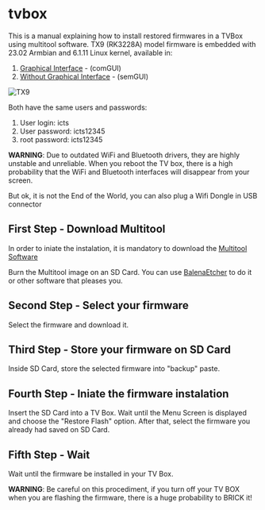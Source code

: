 # tvbox
This is a manual explaining how to install restored firmwares in a TVBox using multitool software.
TX9 (RK3228A) model firmware is embedded with 23.02 Armbian and 6.1.11 Linux kernel, available in:
1. [Graphical Interface](https://drive.google.com/file/d/1WScjLpeaY4gGB9VgQsxyA5G8bSaFjIjr/view?usp=sharing) - (comGUI)
2. [Without Graphical Interface](https://drive.google.com/file/d/1WTwA866K6kwnVr9iloqpN70HUFS1rT9_/view?usp=sharing) - (semGUI)


![TX9](./images/tx9_model2.jpg)

Both have the same users and passwords:
1. User login: icts
2. User password: icts12345
3. root password: icts12345

**WARNING**: Due to outdated WiFi and Bluetooth drivers, they are highly unstable and unreliable. When you reboot the TV box, there is a high probability that the WiFi and Bluetooth interfaces will disappear from your screen. 

But ok, it is not the End of the World, you can also plug a Wifi Dongle in USB connector

## First Step - Download Multitool
In order to iniate the instalation, it is mandatory to download the [Multitool Software](https://users.armbian.com/jock/rk322x/multitool/multitool.img.xz) 

Burn the Multitool image on an SD Card. You can use [BalenaEtcher](https://etcher.balena.io/) to do it or other software that pleases you.

## Second Step - Select your firmware

Select the firmware and download it.

## Third Step - Store your firmware on SD Card

Inside SD Card, store the selected firmware into "backup" paste.

## Fourth Step - Iniate the firmware instalation 

Insert the SD Card into a TV Box. Wait until the Menu Screen is displayed and choose the "Restore Flash" option. After that, select the firmware you already had saved on SD Card.

## Fifth Step - Wait

Wait until the firmware be installed in your TV Box.

**WARNING**: Be careful on this procediment, if you turn off your TV BOX when you are flashing the firmware, there is a huge probability to BRICK it!

